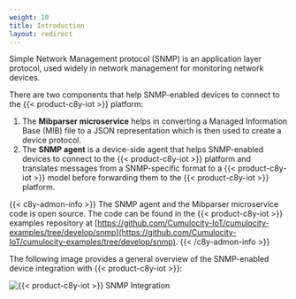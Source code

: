 ```yaml
---
weight: 10
title: Introduction
layout: redirect
---
```


Simple Network Management protocol (SNMP) is an application layer protocol, used widely in network management for monitoring network devices.

There are two components that help SNMP-enabled devices to connect to the {{< product-c8y-iot >}} platform:

1. The **Mibparser microservice** helps in converting a Managed Information Base (MIB) file to a JSON representation which is then used to create a device protocol.
2. The **SNMP agent** is a device-side agent that helps SNMP-enabled devices to connect to the {{< product-c8y-iot >}} platform and translates messages from a SNMP-specific format to a {{< product-c8y-iot >}} model before forwarding them to the {{< product-c8y-iot >}} platform.

{{< c8y-admon-info >}}
The SNMP agent and the Mibparser microservice code is open source. The code can be found in the {{< product-c8y-iot >}} examples repository at [https://github.com/Cumulocity-IoT/cumulocity-examples/tree/develop/snmp](https://github.com/Cumulocity-IoT/cumulocity-examples/tree/develop/snmp).
{{< /c8y-admon-info >}}

The following image provides a general overview of the SNMP-enabled device integration with {{< product-c8y-iot >}}:

![{{< product-c8y-iot >}} SNMP Integration](/images/device-protocols/snmp/snmp-cumulocity-integration.png)

